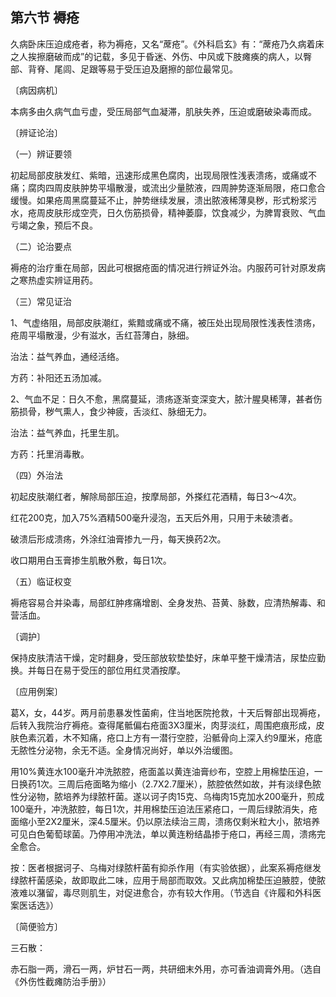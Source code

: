 ## 第六节 褥疮

久病卧床压迫成疮者，称为褥疮，又名“蓆疮”。《外科启玄》有：“蓆疮乃久病着床之人挨擦磨破而成”的记载，多见于昏迷、外伤、中风或下肢瘫痪的病人，以臀部、背脊、尾闾、足跟等易于受压迫及磨擦的部位最常见。

〔病因病机〕

本病多由久病气血亏虚，受压局部气血凝滞，肌肤失养，压迫或磨破染毒而成。

〔辨证论治〕

（一）辨证要领

初起局部皮肤发红、紫暗，迅速形成黑色腐肉，出现局限性浅表溃疡，或痛或不痛；腐肉四周皮肤肿势平塌散漫，或流出少量脓液，四周肿势逐渐局限，疮口愈合缓慢。如果疮周黑腐蔓延不止，肿势继续发展，溃出脓液稀薄臭秽，形式粉浆污水，疮周皮肤形成空壳，日久伤筋损骨，精神萎靡，饮食减少，为脾胃衰败、气血亏竭之象，预后不良。

（二）论治要点

褥疮的治疗重在局部，因此可根据疮面的情况进行辨证外治。内服药可针对原发病之寒热虚实辨证用药。

（三）常见证治

1、气虚络阻，局部皮肤潮红，紫黯或痛或不痛，被压处出现局限性浅表性溃疡，疮周平塌散漫，少有滋水，舌红苔薄白，脉细。

治法：益气养血，通经活络。

方药：补阳还五汤加减。

2、气血不足：日久不愈，黑腐蔓延，溃疡逐渐变深变大，脓汁腥臭稀薄，甚者伤筋损骨，秽气熏人，食少神疲，舌淡红、脉细无力。

治法：益气养血，托里生肌。

方药：托里消毒散。

（四）外治法

初起皮肤潮红者，解除局部压迫，按摩局部，外搽红花酒精，每日3〜4次。

红花200克，加入75%酒精500毫升浸泡，五天后外用，只用于未破溃者。

破溃后形成溃疡，外涂红油膏掺九一丹，每天换药2次。

收口期用白玉膏掺生肌散外敷，每日1次。

（五）临证权变

褥疮容易合并染毒，局部红肿疼痛增剧、全身发热、苔黄、脉数，应清热解毒、和营活血。

〔调护〕

保持皮肤清洁干燥，定时翻身，受压部放软垫垫好，床单平整干燥清洁，尿垫应勤换。并每日在易于受压的部位用红灵酒按摩。

〔应用例案〕

葛X，女，44岁。两月前患暴发性菌痢，住当地医院抢救，十天后臀部出现褥疮，后转入我院治疗褥疮。查得尾骶偏右疮面3X3厘米，肉芽淡红，周围疤痕形成，皮肤色素沉着，木不知痛，疮口上方有一潜行空腔，沿骶骨向上深入约9厘米，疮底无脓性分泌物，余无不适。全身情况尚好，单以外治缓图。

用10%黄连水100毫升冲洗脓腔，疮面盖以黄连油膏纱布，空腔上用棉垫压迫，一日换药1次。三周后疮面略为缩小（2.7X2.7厘米），脓腔依然如故，并有淡绿色脓性分泌物，脓培养为绿脓杆菌。遂以诃子肉15克、乌梅肉15克加水200毫升，煎成100毫升，冲洗脓腔，每日1次，并用棉垫压迫法压紧疮口，一周后绿脓消失，疮面缩小至2X2厘米，深4.5厘米。仍以原法续治三周，溃疡仅剩米粒大小，脓培养可见白色葡萄球菌。乃停用冲洗法，单以黄连粉结晶掺于疮口，再经三周，溃疡完全愈合。

按：医者根据诃子、乌梅对绿脓杆菌有抑杀作用（有实验依据），此案系褥疮继发绿脓杆菌感染，故即取此二味，应用于局部而取效。又此病加棉垫压迫腋腔，使脓液难以潴留，毒尽则肌生，对促进愈合，亦有较大作用。（节选自《许履和外科医案医话选》）

〔简便验方〕

三石散：

赤石脂一两，滑石一两，炉甘石一两，共研细末外用，亦可香油调膏外用。（选自《外伤性截瘫防治手册》）

